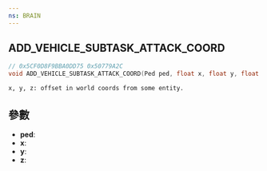 ```yaml
---
ns: BRAIN
---
```

## ADD_VEHICLE_SUBTASK_ATTACK_COORD

```c
// 0x5CF0D8F9BBA0DD75 0x50779A2C
void ADD_VEHICLE_SUBTASK_ATTACK_COORD(Ped ped, float x, float y, float z);
```

```
x, y, z: offset in world coords from some entity.  
```

## 參數
* **ped**: 
* **x**: 
* **y**: 
* **z**: 

